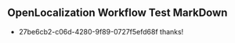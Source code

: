 ## OpenLocalization Workflow Test MarkDown
* 27be6cb2-c06d-4280-9f89-0727f5efd68f thanks!

<!--HONumber=Aug16_HO4-->


